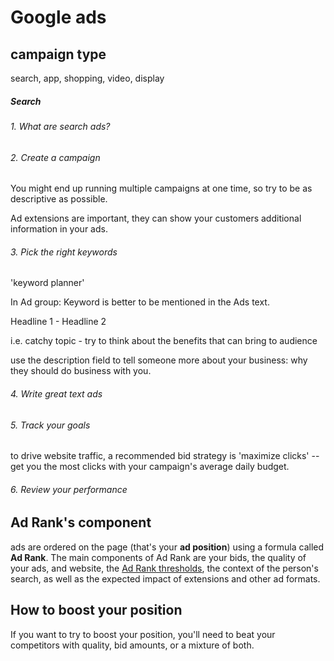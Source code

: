 # Google ads

## campaign type

search, app, shopping, video, display

##### Search

###### 1. What are search ads?

###### 2. Create a campaign

You might end up running multiple campaigns at one time, so try to be as descriptive as possible.

Ad extensions are important, they can show your customers additional information in your ads.  



###### 3. Pick the right keywords

'keyword planner'

In Ad group: Keyword is better to be mentioned in the Ads text.

Headline 1 - Headline 2

i.e. catchy topic - try to think about the benefits that can bring to audience

use the description field to tell someone more about your business: why they should do business with you.

###### 4. Write great text ads

###### 5. Track your goals

to drive website traffic, a recommended bid strategy is 'maximize clicks' -- get you the most clicks with your campaign's average daily budget.  

###### 6. Review your performance



## Ad Rank's component

ads are ordered on the page (that's your **ad position**) using a formula called **Ad Rank**. The main components of Ad Rank are your bids, the quality of your ads, and website, the [Ad Rank thresholds](https://support.google.com/google-ads/answer/7634668), the context of the person's search, as well as the expected impact of extensions and other ad formats.

## How to boost your position

If you want to try to boost your position, you'll need to beat your competitors with quality, bid amounts, or a mixture of both.
